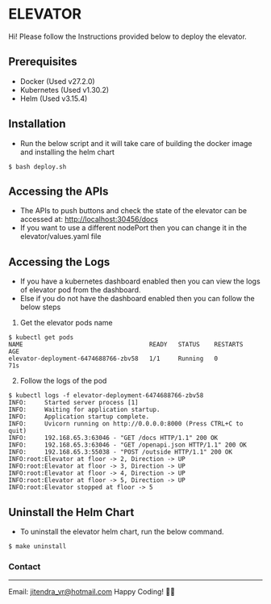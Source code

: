 # ELEVATOR

Hi! Please follow the Instructions provided below to deploy the elevator.

## Prerequisites

- Docker (Used v27.2.0)
- Kubernetes (Used v1.30.2)
- Helm (Used v3.15.4)

## Installation

- Run the below script and it will take care of building the docker image and installing the helm chart

```
$ bash deploy.sh
```

## Accessing the APIs

- The APIs to push buttons and check the state of the elevator can be accessed at:
[http://localhost:30456/docs](http://localhost:30456/docs)
- If you want to use a different nodePort then you can change it in the elevator/values.yaml file

## Accessing the Logs

- If you have a kubernetes dashboard enabled then you can view the logs of elevator pod from the dashboard.
- Else if you do not have the dashboard enabled then you can follow the below steps
1. Get the elevator pods name
```
$ kubectl get pods
NAME                                   READY   STATUS    RESTARTS   AGE
elevator-deployment-6474688766-zbv58   1/1     Running   0          71s
```
2. Follow the logs of the pod
```
$ kubectl logs -f elevator-deployment-6474688766-zbv58
INFO:     Started server process [1]
INFO:     Waiting for application startup.
INFO:     Application startup complete.
INFO:     Uvicorn running on http://0.0.0.0:8000 (Press CTRL+C to quit)
INFO:     192.168.65.3:63046 - "GET /docs HTTP/1.1" 200 OK
INFO:     192.168.65.3:63046 - "GET /openapi.json HTTP/1.1" 200 OK
INFO:     192.168.65.3:55038 - "POST /outside HTTP/1.1" 200 OK
INFO:root:Elevator at floor -> 2, Direction -> UP
INFO:root:Elevator at floor -> 3, Direction -> UP
INFO:root:Elevator at floor -> 4, Direction -> UP
INFO:root:Elevator at floor -> 5, Direction -> UP
INFO:root:Elevator stopped at floor -> 5

```

## Uninstall the Helm Chart

- To uninstall the elevator helm chart, run the below command.
```
$ make uninstall
```

### Contact
---
Email: jitendra_vr@hotmail.com
Happy Coding! ✌🏻